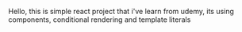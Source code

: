 Hello, this is simple react project that i've learn from udemy, its using components, conditional rendering and template literals
